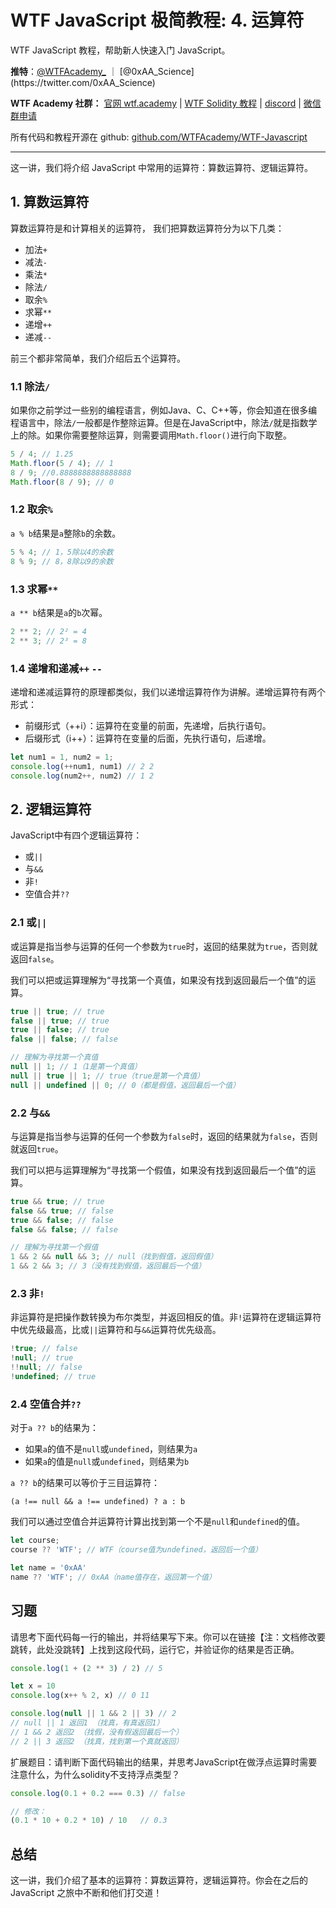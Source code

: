 # WTF JavaScript 极简教程: 4. 运算符

WTF JavaScript 教程，帮助新人快速入门 JavaScript。

**推特**：[@WTFAcademy_](https://twitter.com/WTFAcademy_) ｜ [@0xAA_Science](https://twitter.com/0xAA_Science)

**WTF Academy 社群：** [官网 wtf.academy](https://wtf.academy/) | [WTF Solidity 教程](https://github.com/AmazingAng/WTFSolidity) | [discord](https://discord.wtf.academy/) | [微信群申请](https://docs.google.com/forms/d/e/1FAIpQLSe4KGT8Sh6sJ7hedQRuIYirOoZK_85miz3dw7vA1-YjodgJ-A/viewform?usp=sf_link)

所有代码和教程开源在 github: [github.com/WTFAcademy/WTF-Javascript](https://github.com/WTFAcademy/WTF-Javascript)

---

这一讲，我们将介绍 JavaScript 中常用的运算符：算数运算符、逻辑运算符。

## 1. 算数运算符

算数运算符是和计算相关的运算符， 我们把算数运算符分为以下几类：

- 加法`+`
- 减法`-`
- 乘法`*`
- 除法`/`
- 取余`%`
- 求幂`**`
- 递增`++`
- 递减`--`

前三个都非常简单，我们介绍后五个运算符。

### 1.1 除法`/`

如果你之前学过一些别的编程语言，例如Java、C、C++等，你会知道在很多编程语言中，除法`/`一般都是作整除运算。但是在JavaScript中，除法`/`就是指数学上的除。如果你需要整除运算，则需要调用`Math.floor()`进行向下取整。

```js
5 / 4; // 1.25
Math.floor(5 / 4); // 1
8 / 9; //0.8888888888888888
Math.floor(8 / 9); // 0
```

### 1.2 取余`%`

`a % b`结果是`a`整除`b`的余数。

```js
5 % 4; // 1，5除以4的余数
8 % 9; // 8，8除以9的余数
```

### 1.3 求幂`**`

`a ** b`结果是`a`的`b`次幂。

```js
2 ** 2; // 2² = 4 
2 ** 3; // 2³ = 8
```

### 1.4 递增和递减`++` `--`

递增和递减运算符的原理都类似，我们以递增运算符作为讲解。递增运算符有两个形式：

- 前缀形式（++i）：运算符在变量的前面，先递增，后执行语句。
- 后缀形式（i++）：运算符在变量的后面，先执行语句，后递增。

```js
let num1 = 1, num2 = 1;
console.log(++num1, num1) // 2 2
console.log(num2++, num2) // 1 2
```

## 2. 逻辑运算符

JavaScript中有四个逻辑运算符：

- 或`||`
- 与`&&`
- 非`!`
- 空值合并`??`

### 2.1 或`||`

或运算是指当参与运算的任何一个参数为`true`时，返回的结果就为`true`，否则就返回`false`。

我们可以把或运算理解为“寻找第一个真值，如果没有找到返回最后一个值”的运算。

```js
true || true; // true
false || true; // true
true || false; // true
false || false; // false

// 理解为寻找第一个真值
null || 1; // 1（1是第一个真值）
null || true || 1; // true（true是第一个真值）
null || undefined || 0; // 0（都是假值，返回最后一个值）
```

### 2.2 与`&&`

与运算是指当参与运算的任何一个参数为`false`时，返回的结果就为`false`，否则就返回`true`。

我们可以把与运算理解为“寻找第一个假值，如果没有找到返回最后一个值”的运算。

```js
true && true; // true
false && true; // false
true && false; // false
false && false; // false

// 理解为寻找第一个假值
1 && 2 && null && 3; // null（找到假值，返回假值）
1 && 2 && 3; // 3（没有找到假值，返回最后一个值）
```

### 2.3 非`!`

非运算符是把操作数转换为布尔类型，并返回相反的值。非`!`运算符在逻辑运算符中优先级最高，比或`||`运算符和与`&&`运算符优先级高。

```js
!true; // false
!null; // true
!!null; // false
!undefined; // true
```

### 2.4 空值合并`??`

对于`a ?? b`的结果为：

- 如果`a`的值不是`null`或`undefined`，则结果为`a`
- 如果`a`的值是`null`或`undefined`，则结果为`b`

`a ?? b`的结果可以等价于三目运算符：

`(a !== null && a !== undefined) ? a : b`

我们可以通过空值合并运算符计算出找到第一个不是`null`和`undefined`的值。

```js
let course;
course ?? 'WTF'; // WTF（course值为undefined，返回后一个值）

let name = '0xAA'
name ?? 'WTF'; // 0xAA（name值存在，返回第一个值）
```

## 习题

请思考下面代码每一行的输出，并将结果写下来。你可以在链接【注：文档修改要跳转，此处没跳转】上找到这段代码，运行它，并验证你的结果是否正确。

```js
console.log(1 + (2 ** 3) / 2) // 5

let x = 10
console.log(x++ % 2, x) // 0 11

console.log(null || 1 && 2 || 3) // 2
// null || 1 返回1 （找真，有真返回1）
// 1 && 2 返回2 （找假，没有假返回最后一个）
// 2 || 3 返回2 （找真，找到第一个真就返回）
```

扩展题目：请判断下面代码输出的结果，并思考JavaScript在做浮点运算时需要注意什么，为什么solidity不支持浮点类型？

```js
console.log(0.1 + 0.2 === 0.3) // false

// 修改：
(0.1 * 10 + 0.2 * 10) / 10   // 0.3
```

## 总结

这一讲，我们介绍了基本的运算符：算数运算符，逻辑运算符。你会在之后的 JavaScript 之旅中不断和他们打交道！

